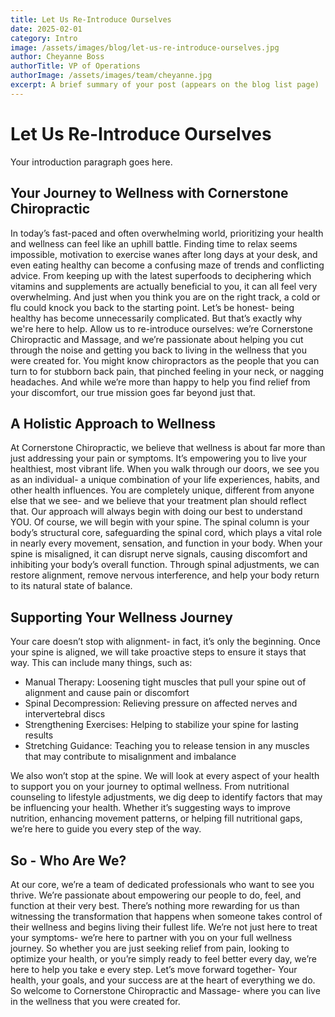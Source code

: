```yaml
---
title: Let Us Re-Introduce Ourselves
date: 2025-02-01
category: Intro
image: /assets/images/blog/let-us-re-introduce-ourselves.jpg
author: Cheyanne Boss
authorTitle: VP of Operations
authorImage: /assets/images/team/cheyanne.jpg
excerpt: A brief summary of your post (appears on the blog list page)
---
```


# Let Us Re-Introduce Ourselves

Your introduction paragraph goes here.

## Your Journey to Wellness with Cornerstone Chiropractic

In today’s fast-paced and often overwhelming world, prioritizing your health and wellness can feel like an uphill battle. Finding time to relax seems impossible, motivation to exercise wanes after long days at your desk, and even eating healthy can become a confusing maze of trends and conflicting advice. From keeping up with the latest superfoods to deciphering which vitamins and supplements are actually beneficial to you, it can all feel very overwhelming. And just when you think you are on the right track, a cold or flu could knock you back to the starting point. 
Let’s be honest- being healthy has become unnecessarily complicated. But that’s exactly why we're here to help. Allow us to re-introduce ourselves: we’re Cornerstone Chiropractic and Massage, and we’re passionate about helping you cut through the noise and getting you back to living in the wellness that you were created for. You might know chiropractors as the people that you can turn to for stubborn back pain, that pinched feeling in your neck, or nagging headaches. And while we’re more than happy to help you find relief from your discomfort, our true mission goes far beyond just that. 

## A Holistic Approach to Wellness

At Cornerstone Chiropractic, we believe that wellness is about far more than just addressing your pain or symptoms. It’s empowering you to live your healthiest, most vibrant life. When you walk through our doors, we see you as an individual- a unique combination of your life experiences, habits, and other health influences. You are completely unique, different from anyone else that we see- and we believe that your treatment plan should reflect that. Our approach will always begin with doing our best to understand YOU. 
Of course, we will begin with your spine. The spinal column is your body’s structural core, safeguarding the spinal cord, which plays a vital role in nearly every movement, sensation, and function in your body. When your spine is misaligned, it can disrupt nerve signals, causing discomfort and inhibiting your body’s overall function. Through spinal adjustments, we can restore alignment, remove nervous interference, and help your body return to its natural state of balance. 

## Supporting Your Wellness Journey

Your care doesn’t stop with alignment- in fact, it’s only the beginning. Once your spine is aligned, we will take proactive steps to ensure it stays that way. This can include many things, such as: 

- Manual Therapy: Loosening tight muscles that pull your spine out of alignment and cause pain or discomfort 
- Spinal Decompression: Relieving pressure on affected nerves and intervertebral discs 
- Strengthening Exercises: Helping to stabilize your spine for lasting results 
- Stretching Guidance: Teaching you to release tension in any muscles that may contribute to misalignment and imbalance 

We also won’t stop at the spine. We will look at every aspect of your health to support you on your journey to optimal wellness. From nutritional counseling to lifestyle adjustments, we dig deep to identify factors that may be influencing your health. Whether it’s suggesting ways to improve nutrition, enhancing movement patterns, or helping fill nutritional gaps, we’re here to guide you every step of the way. 

## So - Who Are We?

At our core, we’re a team of dedicated professionals who want to see you thrive. We’re passionate about empowering our people to do, feel, and function at their very best. There’s nothing more rewarding for us than witnessing the transformation that happens when someone takes control of their wellness and begins living their fullest life. 
We’re not just here to treat your symptoms- we’re here to partner with you on your full wellness journey. So whether you are just seeking relief from pain, looking to optimize your health, or you’re simply ready to feel better every day, we’re here to help you take e every step. 
Let’s move forward together- Your health, your goals, and your success are at the heart of everything we do. So welcome to Cornerstone Chiropractic and Massage- where you can live in the wellness that you were created for. 

